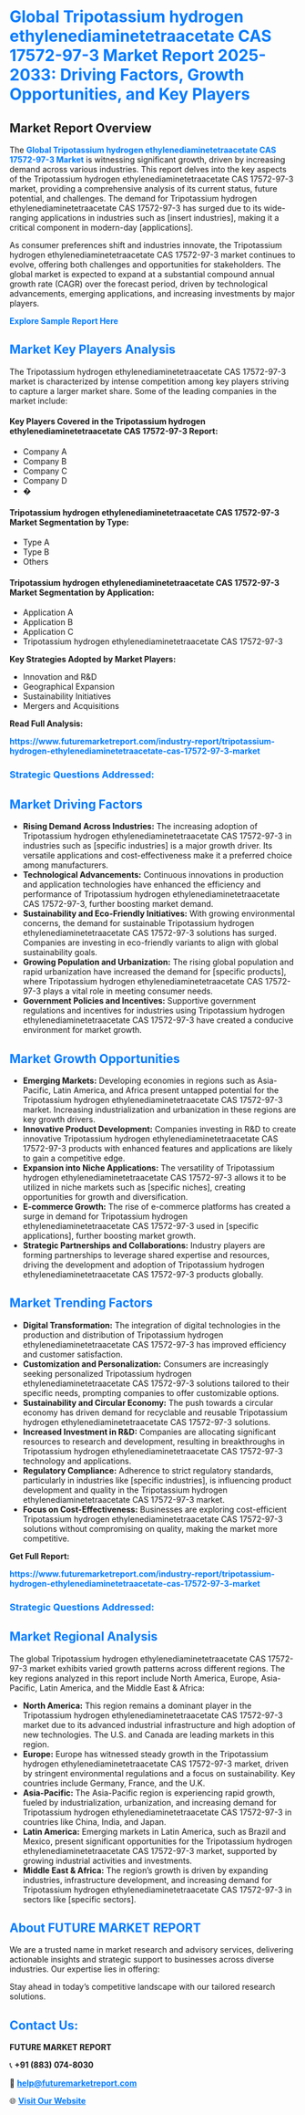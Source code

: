 <h1 style="color: #007BFF;">Global Tripotassium hydrogen ethylenediaminetetraacetate CAS 17572-97-3 Market Report 2025-2033: Driving Factors, Growth Opportunities, and Key Players</h1>

<section id="overview">
<h2>Market Report Overview</h2>
<p>The <a href="https://www.futuremarketreport.com/industry-report/tripotassium-hydrogen-ethylenediaminetetraacetate-cas-17572-97-3-market" style="color: #007BFF; text-decoration: none;"><strong>Global Tripotassium hydrogen ethylenediaminetetraacetate CAS 17572-97-3 Market</strong></a> is witnessing significant growth, driven by increasing demand across various industries. This report delves into the key aspects of the Tripotassium hydrogen ethylenediaminetetraacetate CAS 17572-97-3 market, providing a comprehensive analysis of its current status, future potential, and challenges. The demand for Tripotassium hydrogen ethylenediaminetetraacetate CAS 17572-97-3 has surged due to its wide-ranging applications in industries such as [insert industries], making it a critical component in modern-day [applications].</p>
<p>As consumer preferences shift and industries innovate, the Tripotassium hydrogen ethylenediaminetetraacetate CAS 17572-97-3 market continues to evolve, offering both challenges and opportunities for stakeholders. The global market is expected to expand at a substantial compound annual growth rate (CAGR) over the forecast period, driven by technological advancements, emerging applications, and increasing investments by major players.</p>
</section>

<section id="overview">
<p><a href="https://www.futuremarketreport.com/request-sample/reportId=120194" style="color: #007BFF; text-decoration: none;"><strong>Explore Sample Report Here</strong></a></p>
</section>

<section id="key-players">
<h2 style="color: #007BFF;">Market Key Players Analysis</h2>
<p>The Tripotassium hydrogen ethylenediaminetetraacetate CAS 17572-97-3 market is characterized by intense competition among key players striving to capture a larger market share. Some of the leading companies in the market include:</p>
<h4>Key Players Covered in the Tripotassium hydrogen ethylenediaminetetraacetate CAS 17572-97-3 Report:</h4>
<ul><li>Company A</li><li>Company B</li><li>Company C</li><li>Company D</li><li>�</li></ul>
<h4>Tripotassium hydrogen ethylenediaminetetraacetate CAS 17572-97-3 Market Segmentation by Type:</h4>
<ul><li>Type A</li><li>Type B</li><li>Others</li></ul>

<h4>Tripotassium hydrogen ethylenediaminetetraacetate CAS 17572-97-3 Market Segmentation by Application:</h4>
<ul><li>Application A</li><li>Application B</li><li>Application C</li><li>Tripotassium hydrogen ethylenediaminetetraacetate CAS 17572-97-3</li></ul>
<p><strong>Key Strategies Adopted by Market Players:</strong></p>
<ul>
<li>Innovation and R&D</li>
<li>Geographical Expansion</li>
<li>Sustainability Initiatives</li>
<li>Mergers and Acquisitions</li>
</ul>
</section>

<section>
<p><strong>Read Full Analysis: </strong></p><a href="https://www.futuremarketreport.com/industry-report/tripotassium-hydrogen-ethylenediaminetetraacetate-cas-17572-97-3-market" style="color: #007BFF; text-decoration: none;"><strong>https://www.futuremarketreport.com/industry-report/tripotassium-hydrogen-ethylenediaminetetraacetate-cas-17572-97-3-market</strong></a>
<h3 style="color: #007BFF;">Strategic Questions Addressed:</h3>
</section>

<section id="driving-factors">
<h2 style="color: #007BFF;">Market Driving Factors</h2>
<ul>
<li><strong>Rising Demand Across Industries:</strong> The increasing adoption of Tripotassium hydrogen ethylenediaminetetraacetate CAS 17572-97-3 in industries such as [specific industries] is a major growth driver. Its versatile applications and cost-effectiveness make it a preferred choice among manufacturers.</li>
<li><strong>Technological Advancements:</strong> Continuous innovations in production and application technologies have enhanced the efficiency and performance of Tripotassium hydrogen ethylenediaminetetraacetate CAS 17572-97-3, further boosting market demand.</li>
<li><strong>Sustainability and Eco-Friendly Initiatives:</strong> With growing environmental concerns, the demand for sustainable Tripotassium hydrogen ethylenediaminetetraacetate CAS 17572-97-3 solutions has surged. Companies are investing in eco-friendly variants to align with global sustainability goals.</li>
<li><strong>Growing Population and Urbanization:</strong> The rising global population and rapid urbanization have increased the demand for [specific products], where Tripotassium hydrogen ethylenediaminetetraacetate CAS 17572-97-3 plays a vital role in meeting consumer needs.</li>
<li><strong>Government Policies and Incentives:</strong> Supportive government regulations and incentives for industries using Tripotassium hydrogen ethylenediaminetetraacetate CAS 17572-97-3 have created a conducive environment for market growth.</li>
</ul>
</section>

<section id="growth-opportunities">
<h2 style="color: #007BFF;">Market Growth Opportunities</h2>
<ul>
<li><strong>Emerging Markets:</strong> Developing economies in regions such as Asia-Pacific, Latin America, and Africa present untapped potential for the Tripotassium hydrogen ethylenediaminetetraacetate CAS 17572-97-3 market. Increasing industrialization and urbanization in these regions are key growth drivers.</li>
<li><strong>Innovative Product Development:</strong> Companies investing in R&D to create innovative Tripotassium hydrogen ethylenediaminetetraacetate CAS 17572-97-3 products with enhanced features and applications are likely to gain a competitive edge.</li>
<li><strong>Expansion into Niche Applications:</strong> The versatility of Tripotassium hydrogen ethylenediaminetetraacetate CAS 17572-97-3 allows it to be utilized in niche markets such as [specific niches], creating opportunities for growth and diversification.</li>
<li><strong>E-commerce Growth:</strong> The rise of e-commerce platforms has created a surge in demand for Tripotassium hydrogen ethylenediaminetetraacetate CAS 17572-97-3 used in [specific applications], further boosting market growth.</li>
<li><strong>Strategic Partnerships and Collaborations:</strong> Industry players are forming partnerships to leverage shared expertise and resources, driving the development and adoption of Tripotassium hydrogen ethylenediaminetetraacetate CAS 17572-97-3 products globally.</li>
</ul>
</section>

<section id="trending-factors">
<h2 style="color: #007BFF;">Market Trending Factors</h2>
<ul>
<li><strong>Digital Transformation:</strong> The integration of digital technologies in the production and distribution of Tripotassium hydrogen ethylenediaminetetraacetate CAS 17572-97-3 has improved efficiency and customer satisfaction.</li>
<li><strong>Customization and Personalization:</strong> Consumers are increasingly seeking personalized Tripotassium hydrogen ethylenediaminetetraacetate CAS 17572-97-3 solutions tailored to their specific needs, prompting companies to offer customizable options.</li>
<li><strong>Sustainability and Circular Economy:</strong> The push towards a circular economy has driven demand for recyclable and reusable Tripotassium hydrogen ethylenediaminetetraacetate CAS 17572-97-3 solutions.</li>
<li><strong>Increased Investment in R&D:</strong> Companies are allocating significant resources to research and development, resulting in breakthroughs in Tripotassium hydrogen ethylenediaminetetraacetate CAS 17572-97-3 technology and applications.</li>
<li><strong>Regulatory Compliance:</strong> Adherence to strict regulatory standards, particularly in industries like [specific industries], is influencing product development and quality in the Tripotassium hydrogen ethylenediaminetetraacetate CAS 17572-97-3 market.</li>
<li><strong>Focus on Cost-Effectiveness:</strong> Businesses are exploring cost-efficient Tripotassium hydrogen ethylenediaminetetraacetate CAS 17572-97-3 solutions without compromising on quality, making the market more competitive.</li>
</ul>
</section>

<section>
<p><strong>Get Full Report: </strong></p><a href="https://www.futuremarketreport.com/industry-report/tripotassium-hydrogen-ethylenediaminetetraacetate-cas-17572-97-3-market" style="color: #007BFF; text-decoration: none;"><strong>https://www.futuremarketreport.com/industry-report/tripotassium-hydrogen-ethylenediaminetetraacetate-cas-17572-97-3-market</strong></a>
<h3 style="color: #007BFF;">Strategic Questions Addressed:</h3>
</section>


<section id="regional-analysis">
<h2 style="color: #007BFF;">Market Regional Analysis</h2>
<p>The global Tripotassium hydrogen ethylenediaminetetraacetate CAS 17572-97-3 market exhibits varied growth patterns across different regions. The key regions analyzed in this report include North America, Europe, Asia-Pacific, Latin America, and the Middle East & Africa:</p>
<ul>
<li><strong>North America:</strong> This region remains a dominant player in the Tripotassium hydrogen ethylenediaminetetraacetate CAS 17572-97-3 market due to its advanced industrial infrastructure and high adoption of new technologies. The U.S. and Canada are leading markets in this region.</li>
<li><strong>Europe:</strong> Europe has witnessed steady growth in the Tripotassium hydrogen ethylenediaminetetraacetate CAS 17572-97-3 market, driven by stringent environmental regulations and a focus on sustainability. Key countries include Germany, France, and the U.K.</li>
<li><strong>Asia-Pacific:</strong> The Asia-Pacific region is experiencing rapid growth, fueled by industrialization, urbanization, and increasing demand for Tripotassium hydrogen ethylenediaminetetraacetate CAS 17572-97-3 in countries like China, India, and Japan.</li>
<li><strong>Latin America:</strong> Emerging markets in Latin America, such as Brazil and Mexico, present significant opportunities for the Tripotassium hydrogen ethylenediaminetetraacetate CAS 17572-97-3 market, supported by growing industrial activities and investments.</li>
<li><strong>Middle East & Africa:</strong> The region’s growth is driven by expanding industries, infrastructure development, and increasing demand for Tripotassium hydrogen ethylenediaminetetraacetate CAS 17572-97-3 in sectors like [specific sectors].</li>
</ul>
</section>

<footer>
<h2 style="color: #007BFF;">About FUTURE MARKET REPORT</h2>
<p>We are a trusted name in market research and advisory services, delivering actionable insights and strategic support to businesses across diverse industries. Our expertise lies in offering:</p>

<p>Stay ahead in today’s competitive landscape with our tailored research solutions.</p>

<h2 style="color: #007BFF;">Contact Us:</h2>
<p><strong>FUTURE MARKET REPORT</strong></p>
<p>📞 <strong>+91 (883) 074-8030</strong></p>
<p>📧 <strong><a href="mailto:help@futuremarketreport.com" style="color: #007BFF;">help@futuremarketreport.com</a></strong></p>
<p>🌐 <strong><a href="https://www.futuremarketreport.com/" style="color: #007BFF;">Visit Our Website</a></strong></p>
</footer>